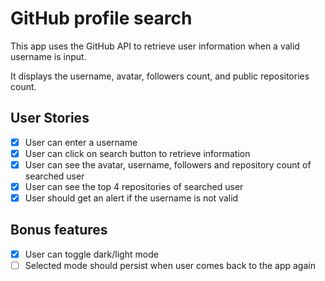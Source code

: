 # GitHub profile search

This app uses the GitHub API to retrieve user information when a valid username is input.

It displays the username, avatar, followers count, and public repositories count.

## User Stories

-   [x] User can enter a username
-   [x] User can click on search button to retrieve information
-   [x] User can see the avatar, username, followers and repository count of searched user
-   [x] User can see the top 4 repositories of searched user
-   [x] User should get an alert if the username is not valid

## Bonus features
-  [x] User can toggle dark/light mode
-  [ ] Selected mode should persist when user comes back to the app again
